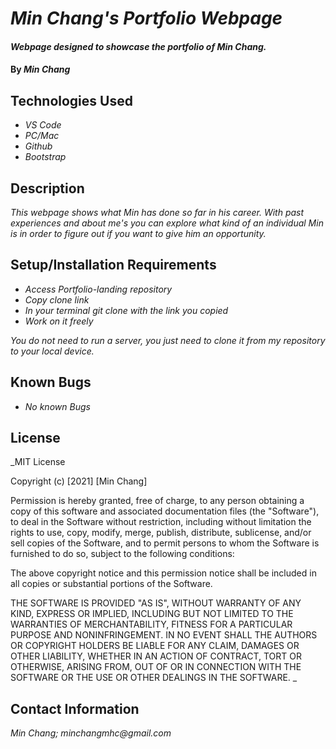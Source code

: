 # _Min Chang's Portfolio Webpage_

#### _Webpage designed to showcase the portfolio of Min Chang._

#### By _**Min Chang**_

## Technologies Used

* _VS Code_
* _PC/Mac_
* _Github_
* _Bootstrap_

## Description

_This webpage shows what Min has done so far in his career. With past experiences and about me's you can explore what kind of an individual Min is in order to figure out if you want to give him an opportunity._

## Setup/Installation Requirements

* _Access Portfolio-landing repository_
* _Copy clone link_
* _In your terminal git clone with the link you copied_
* _Work on it freely_

_You do not need to run a server, you just need to clone it from my repository to your local device._

## Known Bugs

* _No known Bugs_

## License

_MIT License

Copyright (c) [2021] [Min Chang]

Permission is hereby granted, free of charge, to any person obtaining a copy
of this software and associated documentation files (the "Software"), to deal
in the Software without restriction, including without limitation the rights
to use, copy, modify, merge, publish, distribute, sublicense, and/or sell
copies of the Software, and to permit persons to whom the Software is
furnished to do so, subject to the following conditions:

The above copyright notice and this permission notice shall be included in all
copies or substantial portions of the Software.

THE SOFTWARE IS PROVIDED "AS IS", WITHOUT WARRANTY OF ANY KIND, EXPRESS OR
IMPLIED, INCLUDING BUT NOT LIMITED TO THE WARRANTIES OF MERCHANTABILITY,
FITNESS FOR A PARTICULAR PURPOSE AND NONINFRINGEMENT. IN NO EVENT SHALL THE
AUTHORS OR COPYRIGHT HOLDERS BE LIABLE FOR ANY CLAIM, DAMAGES OR OTHER
LIABILITY, WHETHER IN AN ACTION OF CONTRACT, TORT OR OTHERWISE, ARISING FROM,
OUT OF OR IN CONNECTION WITH THE SOFTWARE OR THE USE OR OTHER DEALINGS IN THE
SOFTWARE.
_

## Contact Information

_Min Chang; minchangmhc@gmail.com_